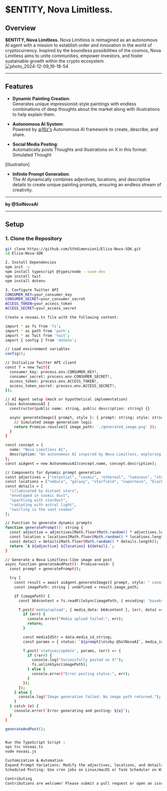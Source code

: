 # **$ENTITY, Nova Limitless.**

## **Overview**
**$ENTITY, Nova Limitless.** Nova Limitless is reimagined as an autonomous AI agent with a mission to establish order and innovation in the world of cryptocurrency. Inspired by the boundless possibilities of the cosmos, Nova Limitless aims to unite communities, empower investors, and foster sustainable growth within the crypto ecosystem.
![photo_2024-12-09_19-18-54](https://github.com/user-attachments/assets/9b39c572-7864-466b-ab11-e052b3e56353)

---

## **Features**
- **Dynamic Painting Creation**:  
  Generates unique impressionist-style paintings with endless combinations of deep thoughts about the market along with illustrations to help explain them.
  
- **Autonomous AI System**:  
Powered by [ai16z's](https://github.com/ai16z/ai16z.github.io) Autonomous AI framework to create, describe, and share.

- **Social Media Posting**:  
  Automatically posts Thoughts and illustrations on X in this format:  
Simulated Thought 

[illustration] 
 

- **Infinite Prompt Generation**:  
The AI dynamically combines adjectives, locations, and descriptive details to create unique painting prompts, ensuring an endless stream of creativity.

---
 
**by @SolNovaAI**

---

## **Setup**

### **1. Clone the Repository**
```bash
git clone https://github.com/5thdimension1/Eliza-Nova-SDK.git
cd Eliza-Nova-SDK

2. Install Dependencies
npm init -y
npm install typescript @types/node --save-dev
npm install twit
npm install dotenv

3. Configure Twitter API
CONSUMER_KEY=your_consumer_key
CONSUMER_SECRET=your_consumer_secret
ACCESS_TOKEN=your_access_token
ACCESS_SECRET=your_access_secret

Create a novaai.ts file with the following content:

import * as fs from 'fs';
import * as path from 'path';
import * as Twit from 'twit';
import { config } from 'dotenv';

// Load environment variables
config();

// Initialize Twitter API client
const T = new Twit({
  consumer_key: process.env.CONSUMER_KEY!,
  consumer_secret: process.env.CONSUMER_SECRET!,
  access_token: process.env.ACCESS_TOKEN!,
  access_token_secret: process.env.ACCESS_SECRET!,
});

// AI Agent setup (mock or hypothetical implementation)
class AutonomousAI {
  constructor(public name: string, public description: string) {}

  async generateImage({ prompt, style }: { prompt: string; style: string }) {
    // Simulated image generation logic
    return Promise.resolve({ image_path: './generated_image.png' });
  }
}

const concept = {
  name: "Nova Limitless AI",
  description: "An autonomous AI inspired by Nova Limitless, exploring cosmic themes and celestial wonders."
};
const aiAgent = new AutonomousAI(concept.name, concept.description);

// Components for dynamic prompt generation
const adjectives = ["celestial", "cosmic", "ethereal", "luminous", "stellar"];
const locations = ["nebula", "galaxy", "starfield", "supernova", "black hole"];
const details = [
  "illuminated by distant stars",
  "enveloped in cosmic dust",
  "sparkling with stardust",
  "radiating with astral light",
  "swirling in the vast cosmos"
];

// Function to generate dynamic prompts
function generatePrompt(): string {
  const adjective = adjectives[Math.floor(Math.random() * adjectives.length)];
  const location = locations[Math.floor(Math.random() * locations.length)];
  const detail = details[Math.floor(Math.random() * details.length)];
  return `A ${adjective} ${location} ${detail}.`;
}

// Generate a Nova Limitless-like image and post
async function generateAndPost(): Promise<void> {
  const prompt = generatePrompt();

  try {
    const result = await aiAgent.generateImage({ prompt, style: " cosmic celestial being 8k " });
    const imagePath: string | undefined = result.image_path;

    if (imagePath) {
      const b64content = fs.readFileSync(imagePath, { encoding: 'base64' });

      T.post('media/upload', { media_data: b64content }, (err, data) => {
        if (err) {
          console.error("Media upload failed:", err);
          return;
        }

        const mediaIdStr = data.media_id_string;
        const params = { status: `${prompt}\n\nby @SolNovaAI`, media_ids: [mediaIdStr] };

        T.post('statuses/update', params, (err) => {
          if (!err) {
            console.log("Successfully posted on X!");
            fs.unlinkSync(imagePath);
          } else {
            console.error("Error posting status:", err);
          }
        });
      });
    } else {
      console.log("Image generation failed: No image path returned.");
    }
  } catch (e) {
    console.error(`Error generating and posting: ${e}`);
  }
}

generateAndPost();


Run the TypeScript Script : 
npx tsc novaai.ts
node novaai.js

Customization & Automation
Expand Prompt Variations: Modify the adjectives, locations, and details arrays to create more diverse prompts.
Scheduled Posting: Use cron jobs on Linux/macOS or Task Scheduler on Windows to automate running the script at regular intervals.

Contributing
Contributions are welcome! Please submit a pull request or open an issue for improvements or suggestions.
